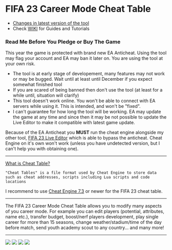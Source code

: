 # FIFA 23 Career Mode Cheat Table

- [Changes in latest version of the tool](https://raw.githubusercontent.com/xAranaktu/FIFA-23-CM-Cheat-Table/main/changelog.txt)
- Check [WIKI](https://github.com/xAranaktu/FIFA-23-CM-Cheat-Table/wiki) for Guides and Tutorials

### Read Me Before You Pledge or Buy The Game

This year the game is protected with brand new EA Anticheat. Using the tool may flag your account and EA may ban it later on.
You are using the tool at your own risk.

- The tool is at early stage of developement, many features may not work or may be bugged. Wait until at least until December if you expect somewhat finished tool
- If you are scared of being banned then don't use the tool (at least for a while until, situation will clarify)
- This tool doesn't work online. You won't be able to connect with EA servers while using it. This is intended, and won't be "fixed".
- I can't guarantee for how long the tool will be working. EA may update the game at any time and since then it may be not possible to update the Live Editor to make it compatible with latest game update.

Because of the EA Anticheat you **MUST** run the cheat engine alongside my other tool, [FIFA 23 Live Editor](https://github.com/xAranaktu/FIFA-23-Live-Editor) which is able to bypass the anticheat. Cheat Engine on it's own won't work (unless you have undetected version, but I can't help you with obtaining one).

***
[What is Cheat Table?](https://en.wikipedia.org/wiki/Cheat_Engine#Cheat_Tables)

```
"Cheat Tables" is a file format used by Cheat Engine to store data such as cheat addresses, scripts including Lua scripts and code locations
```

I recommend to use [Cheat Engine 7.3](https://cheatengine.org/downloads.php) or newer for the FIFA 23 cheat table.

***

The FIFA 23 Career Mode Cheat Table allows you to modify many aspects of you career mode.
For example you can edit players (potential, attributes, name etc.), transfer budget, boost/nerf players development, play single career for more than 15 seasons, change weather/stadium/time of the day before match, send youth academy scout to any country... and many more!

***

![](https://i.imgur.com/XjdJ7dx.png)
![](https://i.imgur.com/5SXaStY.png)
![](https://i.imgur.com/GemoWvH.png)
![](https://i.imgur.com/RmVpokr.png)
